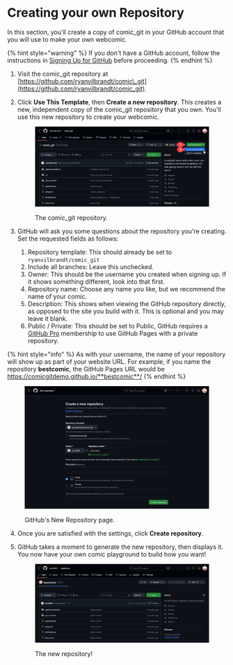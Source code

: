 # Creating your own Repository

In this section, you'll create a copy of comic\_git in your GitHub account that you will use to make your own webcomic.

{% hint style="warning" %}
If you don't have a GitHub account, follow the instructions in [Signing Up for GitHub](signing-up-for-github.md) before proceeding.
{% endhint %}

1. Visit the comic\_git repository at [https://github.com/ryanvilbrandt/comic\_git](https://github.com/ryanvilbrandt/comic_git).
2.  Click **Use This Template**, then **Create a new repository**. This creates a new, independent copy of the comic\_git repository that you own. You'll use this new repository to create your webcomic.

    <figure><img src="../.gitbook/assets/create01_use_this_template.jpg" alt="An image of the comic_git repository on GitHub. Numbered markers are pointing to 1. Use this template, 2. Create a new repository."><figcaption><p>The comic_git repository.</p></figcaption></figure>
3. GitHub will ask you some questions about the repository you're creating. Set the requested fields as follows:
   1. Repository template: This should already be set to `ryanvilbrandt/comic_git`
   2. Include all branches: Leave this unchecked.
   3. Owner: This should be the username you created when signing up. If it shows something different, look into that first.
   4. Repository name: Choose any name you like, but we recommend the name of your comic.
   5. Description: This shows when viewing the GitHub repository directly, as opposed to the site you build with it. This is optional and you may leave it blank.
   6. Public / Private: This should be set to Public, GitHub requires a [GitHub Pro](https://github.com/account/upgrade) membership to use GitHub Pages with a private repository.

{% hint style="info" %}
As with your username, the name of your repository will show up as part of your website URL. For example, if you name the repository **bestcomic**, the GitHub Pages URL would be https://comicgitdemo.github.io/**bestcomic**/
{% endhint %}

<figure><img src="../.gitbook/assets/create02_create_new_repo.jpg" alt="An image of GitHub&#x27;s Create a New Repository page, with sample information filled in."><figcaption><p>GitHub's New Repository page.</p></figcaption></figure>

4. Once you are satisfied with the settings, click **Create repository**.
5.  GitHub takes a moment to generate the new repository, then displays it. You now have your own comic playground to build how you want!&#x20;

    <figure><img src="../.gitbook/assets/create03_new_repo.jpg" alt="Image of a newly created GitHub repository cloned from comic_git_dev."><figcaption><p>The new repository!</p></figcaption></figure>
